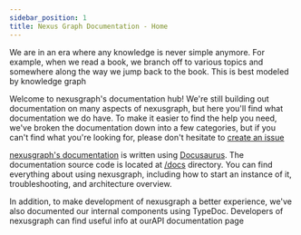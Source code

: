 ```yaml
---
sidebar_position: 1
title: Nexus Graph Documentation - Home
---
```


We are in an era where any knowledge is never simple anymore. For example, when we read a book, we branch off to
various topics and somewhere along the way we jump back to the book. This is best modeled by knowledge graph

Welcome to nexusgraph's documentation hub! We're still building out documentation on many aspects of nexusgraph, but
here you'll find what documentation we do have. To make it easier to find the help you need, we've broken the
documentation down into a few categories, but if you can't find what you're looking for, please don't hesitate to
[create an issue][create issue]

[nexusgraph's documentation][documentation] is written using [Docusaurus][Docusaurus]. The documentation source code is
located at [/docs][documentation source] directory. You can find everything about using nexusgraph, including how to
start an instance of it, troubleshooting, and architecture overview.

In addition, to make development of nexusgraph a better experience, we've also documented our internal components using
TypeDoc. Developers of nexusgraph can find useful info at ourAPI documentation page

[documentation source]: https://github.com/QubitPi/nexusgraph/tree/master/docs
[documentation]: https://docs.nexusgraph.com/
[Docusaurus]: https://docusaurus.io/
[Docusaurus Build]: https://docusaurus.io/docs/cli#docusaurus-build-sitedir

[create issue]: https://github.com/QubitPi/nexusgraph/issues/new
